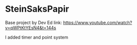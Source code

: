 # SteinSaksPapir
Base project by Dev Ed
link: https://www.youtube.com/watch?v=qWPtKtYEsN4&t=144s 

I added timer and point system
